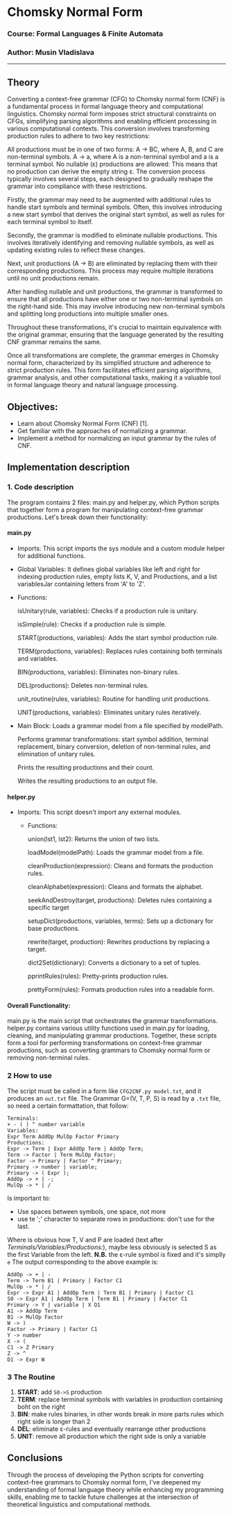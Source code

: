 # Chomsky Normal Form

### Course: Formal Languages & Finite Automata
### Author: Musin Vladislava

----

## Theory

Converting a context-free grammar (CFG) to Chomsky normal form (CNF) is a fundamental process in formal language theory and computational linguistics. Chomsky normal form imposes strict structural constraints on CFGs, simplifying parsing algorithms and enabling efficient processing in various computational contexts. This conversion involves transforming production rules to adhere to two key restrictions:

All productions must be in one of two forms:
A -> BC, where A, B, and C are non-terminal symbols.
A -> a, where A is a non-terminal symbol and a is a terminal symbol.
No nullable (ε) productions are allowed:
This means that no production can derive the empty string ε.
The conversion process typically involves several steps, each designed to gradually reshape the grammar into compliance with these restrictions.

Firstly, the grammar may need to be augmented with additional rules to handle start symbols and terminal symbols. Often, this involves introducing a new start symbol that derives the original start symbol, as well as rules for each terminal symbol to itself.

Secondly, the grammar is modified to eliminate nullable productions. This involves iteratively identifying and removing nullable symbols, as well as updating existing rules to reflect these changes.

Next, unit productions (A -> B) are eliminated by replacing them with their corresponding productions. This process may require multiple iterations until no unit productions remain.

After handling nullable and unit productions, the grammar is transformed to ensure that all productions have either one or two non-terminal symbols on the right-hand side. This may involve introducing new non-terminal symbols and splitting long productions into multiple smaller ones.

Throughout these transformations, it's crucial to maintain equivalence with the original grammar, ensuring that the language generated by the resulting CNF grammar remains the same.

Once all transformations are complete, the grammar emerges in Chomsky normal form, characterized by its simplified structure and adherence to strict production rules. This form facilitates efficient parsing algorithms, grammar analysis, and other computational tasks, making it a valuable tool in formal language theory and natural language processing.


## Objectives:

* Learn about Chomsky Normal Form (CNF) [1].
* Get familiar with the approaches of normalizing a grammar.
* Implement a method for normalizing an input grammar by the rules of CNF.

## Implementation description

### 1. Code description

The program contains 2 files: main.py and helper.py, which Python scripts that together form a program for manipulating context-free grammar productions. Let's break down their functionality:

#### main.py
* Imports: This script imports the sys module and a custom module helper for additional functions.
* Global Variables: It defines global variables like left and right for indexing production rules, empty lists K, V, and Productions, and a list variablesJar containing letters from 'A' to 'Z'.
* Functions:
  
    isUnitary(rule, variables): Checks if a production rule is unitary.

  isSimple(rule): Checks if a production rule is simple. 

  START(productions, variables): Adds the start symbol production rule.

  TERM(productions, variables): Replaces rules containing both terminals and variables.

  BIN(productions, variables): Eliminates non-binary rules.

  DEL(productions): Deletes non-terminal rules.

  unit_routine(rules, variables): Routine for handling unit productions.

  UNIT(productions, variables): Eliminates unitary rules iteratively.

* Main Block:
    Loads a grammar model from a file specified by modelPath.

    Performs grammar transformations: start symbol addition, terminal replacement, binary conversion, deletion of non-terminal rules, and elimination of unitary rules.
    
    Prints the resulting productions and their count.

    Writes the resulting productions to an output file.

#### helper.py
* Imports: This script doesn't import any external modules.
  * Functions:
  
    union(lst1, lst2): Returns the union of two lists.
  
    loadModel(modelPath): Loads the grammar model from a file.
  
    cleanProduction(expression): Cleans and formats the production rules.
  
    cleanAlphabet(expression): Cleans and formats the alphabet.
  
    seekAndDestroy(target, productions): Deletes rules containing a specific target
  
    setupDict(productions, variables, terms): Sets up a dictionary for base productions.
  
    rewrite(target, production): Rewrites productions by replacing a target.
  
    dict2Set(dictionary): Converts a dictionary to a set of tuples.
  
    pprintRules(rules): Pretty-prints production rules.
  
    prettyForm(rules): Formats production rules into a readable form.
  
#### Overall Functionality:
main.py is the main script that orchestrates the grammar transformations.
helper.py contains various utility functions used in main.py for loading, cleaning, and manipulating grammar productions.
Together, these scripts form a tool for performing transformations on context-free grammar productions, such as converting grammars to Chomsky normal form or removing non-terminal rules.

### 2 How to use
The script must be called in a form like ``CFG2CNF.py model.txt``, and it produces an ``out.txt`` file.
The Grammar G=(V, T, P, S) is read by a `.txt` file, so need a certain formattation, that follow:
```
Terminals:
+ - ( ) ^ number variable
Variables:
Expr Term AddOp MulOp Factor Primary
Productions:
Expr -> Term | Expr AddOp Term | AddOp Term;
Term -> Factor | Term MulOp Factor;
Factor -> Primary | Factor ^ Primary;
Primary -> number | variable;
Primary -> ( Expr );
AddOp -> + | -;
MulOp -> * | /
```
Is important to:
* Use spaces between symbols, one space, not more
* use te ';' character to separate rows in productions: don't use for the last.

Where is obvious how T, V and P are loaded (text after *Terminals/Variables/Productions:*), maybe less obviously is selected S as the first Variable from the left.
**N.B.** the ε-rule symbol is fixed and it's simplly ``e``
The output corresponding to the above example is:
```
AddOp -> + | -
Term -> Term B1 | Primary | Factor C1
MulOp -> * | /
Expr -> Expr A1 | AddOp Term | Term B1 | Primary | Factor C1
S0 -> Expr A1 | AddOp Term | Term B1 | Primary | Factor C1
Primary -> Y | variable | X D1
A1 -> AddOp Term
B1 -> MulOp Factor
W -> )
Factor -> Primary | Factor C1
Y -> number
X -> (
C1 -> Z Primary
Z -> ^
D1 -> Expr W
```

### 3 The Routine
1. **START**: add ``S0->S`` production
2. **TERM**: replace terminal symbols with variables in production containing boht on the right
3. **BIN**: make rules binaries, in other words break in more parts rules which right side is longer than 2
4. **DEL**: eliminate ε-rules and eventually rearrange other productions
5. **UNIT**: remove all production which the right side is only a variable



## Conclusions 

Through the process of developing the Python scripts for converting context-free grammars to Chomsky normal form, I've deepened my understanding of formal language theory while enhancing my programming skills, enabling me to tackle future challenges at the intersection of theoretical linguistics and computational methods.
